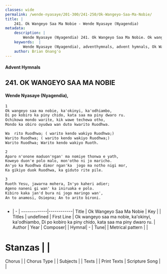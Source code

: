 ```yaml
---
classes: wide
permalink: /wende-nyasaye/201-300/241-250/Ok-Wangeyo-Saa-Ma-Nobie/
title: |
    241. Ok Wangeyo Saa Ma Nobie - Wende Nyasaye (Nyagendia)
metadata:
    description: |
        Wende Nyasaye (Nyagendia) 241. Ok Wangeyo Saa Ma Nobie. Ok wangeyo saa ma nobie, ka'okinyi, ka'odhiambo, Di po kobiro ka piny chido, kata saa ma piny dwaro ru. Ochikowa mondo warite, kik wawe techewa otho, Mondo ka obiro oyudwa wan duto kwarito Ruodhwa.  Wa  rito Ruodhwa; ( warito kendo wakiyo Ruodhwa;) Warito Ruodhwa; ( warito kendo wakiyo Ruodhwa;) Warito Ruodhwa; Warito kendo wakiyo Ruoth.  
    keywords:  |
        Wende Nyasaye (Nyagendia), adventhymnals, advent hymnals, Ok Wangeyo Saa Ma Nobie, Ok wangeyo saa ma nobie, ka'okinyi, ka'odhiambo, Di po kobiro ka piny chido, kata saa ma piny dwaro ru.. 
    author: Brian Onang'o
---
```


#### Advent Hymnals
## 241. OK WANGEYO SAA MA NOBIE
####  Wende Nyasaye (Nyagendia),

```txt
1
Ok wangeyo saa ma nobie, ka'okinyi, ka'odhiambo,
Di po kobiro ka piny chido, kata saa ma piny dwaro ru.
Ochikowa mondo warite, kik wawe techewa otho,
Mondo ka obiro oyudwa wan duto kwarito Ruodhwa.

Wa  rito Ruodhwa; ( warito kendo wakiyo Ruodhwa;)
Warito Ruodhwa; ( warito kendo wakiyo Ruodhwa;)
Warito Ruodhwa; Warito kendo wakiyo Ruoth.

2
Aparo n'onone maduon'ngan' ma nomiye thonwa e yath,
Koweyo duon'e polo malo, mon'otho ni jo maricho.
An'yo ka Ruodhwa dimor ngan'ka  jogo ma notho nigi mor,
Ka gikiyo duok Ruodhwa, ka giduto rite pile.

3
Ruoth Yesu, jawarna mohera, In'yo kaheri adier;
Ageno naneni gi wan' ka iniruaka e polo.
Kibiro kaka jan'd bura ni jogo maringo wan',
An to anamosi, Osiepna; An to arito bironi.



```

- |   -  |
-------------|------------|
Title | Ok Wangeyo Saa Ma Nobie |
Key |  |
Titles | undefined |
First Line | Ok wangeyo saa ma nobie, ka'okinyi, ka'odhiambo, Di po kobiro ka piny chido, kata saa ma piny dwaro ru. |
Author | 
Year | 
Composer| |
Hymnal|  - |
Tune|  |
Metrical pattern | |
# Stanzas |  |
Chorus |  |
Chorus Type |  |
Subjects | |
Texts |  |
Print Texts | 
Scripture Song |  |
    
